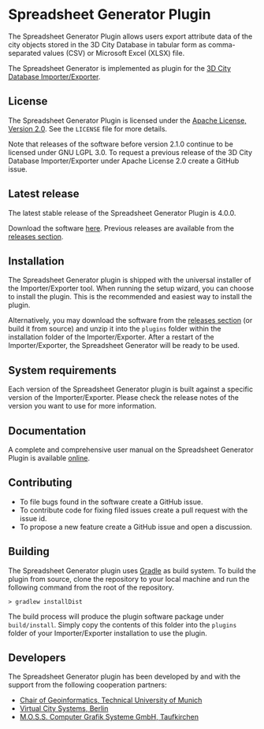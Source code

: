 Spreadsheet Generator Plugin
============================

The Spreadsheet Generator Plugin allows users export attribute data of the city objects stored in the 3D City Database
in tabular form as comma-separated values (CSV) or Microsoft Excel (XLSX) file.

The Spreadsheet Generator is implemented as plugin for the
[3D City Database Importer/Exporter](https://github.com/3dcitydb/importer-exporter).

License
-------
The Spreadsheet Generator Plugin is licensed under the [Apache License, Version 2.0](http://www.apache.org/licenses/LICENSE-2.0).
See the `LICENSE` file for more details.

Note that releases of the software before version 2.1.0 continue to be licensed under GNU LGPL 3.0.
To request a previous release of the 3D City Database Importer/Exporter under Apache License 2.0 create a GitHub issue.

Latest release
--------------
The latest stable release of the Spreadsheet Generator Plugin is 4.0.0.

Download the software [here](https://github.com/3dcitydb/plugin-spreadsheet-generator/releases/download/v4.0.0/plugin-spreadsheet-generator-4.0.0.zip).
Previous releases are available from the [releases section](https://github.com/3dcitydb/plugin-spreadsheet-generator/releases).

Installation
------------
The Spreadsheet Generator plugin is shipped with the universal installer of the Importer/Exporter tool. When running
the setup wizard, you can choose to install the plugin. This is the recommended and easiest way to install the plugin.

Alternatively, you may download the software from the [releases section](https://github.com/3dcitydb/plugin-spreadsheet-generator/releases)
(or build it from source) and unzip it into the `plugins` folder within the installation folder of the
Importer/Exporter. After a restart of the Importer/Exporter, the Spreadsheet Generator will be ready to be used.

System requirements
-------------------
Each version of the Spreadsheet Generator plugin is built against a specific version of the Importer/Exporter.
Please check the release notes of the version you want to use for more information. 

Documentation
-------------
A complete and comprehensive user manual on the Spreadsheet Generator Plugin is available
[online](https://3dcitydb-docs.readthedocs.io/en/version-2021.1/plugins/spreadsheet/).

Contributing
------------
* To file bugs found in the software create a GitHub issue.
* To contribute code for fixing filed issues create a pull request with the issue id.
* To propose a new feature create a GitHub issue and open a discussion.

Building
--------
The Spreadsheet Generator plugin uses [Gradle](https://gradle.org/) as build system. To build the plugin from source,
clone the repository to your local machine and run the following command from the root of the repository.

    > gradlew installDist
    
The build process will produce the plugin software package under `build/install`. Simply copy the contents of this
folder into the `plugins` folder of your Importer/Exporter installation to use the plugin.

Developers
----------
The Spreadsheet Generator plugin has been developed by and with the support from the following cooperation partners:

* [Chair of Geoinformatics, Technical University of Munich](https://www.gis.bgu.tum.de/)
* [Virtual City Systems, Berlin](https://vc.systems/)
* [M.O.S.S. Computer Grafik Systeme GmbH, Taufkirchen](http://www.moss.de/)